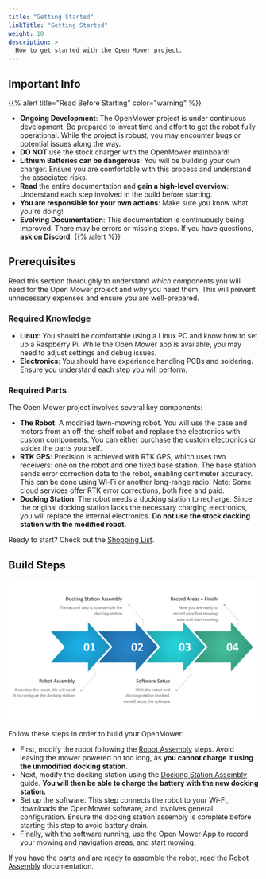 ```yaml
---
title: "Getting Started"
linkTitle: "Getting Started"
weight: 10
description: >
  How to get started with the Open Mower project.
---
```


## Important Info

{{% alert title="Read Before Starting" color="warning" %}}
- **Ongoing Development**: The OpenMower project is under continuous development. Be prepared to invest time and effort to get the robot fully operational. While the project is robust, you may encounter bugs or potential issues along the way.
- **DO NOT** use the stock charger with the OpenMower mainboard!
- **Lithium Batteries can be dangerous:** You will be building your own charger. Ensure you are comfortable with this process and understand the associated risks.
- **Read** the entire documentation and **gain a high-level overview**: Understand each step involved in the build before starting.
- **You are responsible for your own actions**: Make sure you know what you're doing!
- **Evolving Documentation**: This documentation is continuously being improved. There may be errors or missing steps. If you have questions, **ask on Discord**.
  {{% /alert %}}


## Prerequisites

Read this section thoroughly to understand _which_ components you will need for the Open Mower project and _why_ you need them. This will prevent unnecessary expenses and ensure you are well-prepared.


### Required Knowledge

- **Linux**: You should be comfortable using a Linux PC and know how to set up a Raspberry Pi. While the Open Mower app is available, you may need to adjust settings and debug issues.
- **Electronics**: You should have experience handling PCBs and soldering. Ensure you understand each step you will perform.


### Required Parts

The Open Mower project involves several key components:
- **The Robot**: A modified lawn-mowing robot. You will use the case and motors from an off-the-shelf robot and replace the electronics with custom components. You can either purchase the custom electronics or solder the parts yourself.
- **RTK GPS**: Precision is achieved with RTK GPS, which uses two receivers: one on the robot and one fixed base station. The base station sends error correction data to the robot, enabling centimeter accuracy. This can be done using Wi-Fi or another long-range radio. Note: Some cloud services offer RTK error corrections, both free and paid.
- **Docking Station**: The robot needs a docking station to recharge. Since the original docking station lacks the necessary charging electronics, you will replace the internal electronics. **Do not use the stock docking station with the modified robot.**

Ready to start? Check out the [Shopping List](/docs/knowledge-base/shopping-list).


## Build Steps

![Open Mower Build Overview](flow_chart.jpg)

Follow these steps in order to build your OpenMower:
- First, modify the robot following the [Robot Assembly](/docs/robot-assembly) steps. Avoid leaving the mower powered on too long, as **you cannot charge it using the unmodified docking station**.
- Next, modify the docking station using the [Docking Station Assembly](/docs/docking-station-assembly) guide. **You will then be able to charge the battery with the new docking station.**
- Set up the software. This step connects the robot to your Wi-Fi, downloads the OpenMower software, and involves general configuration. Ensure the docking station assembly is complete before starting this step to avoid battery drain.
- Finally, with the software running, use the Open Mower App to record your mowing and navigation areas, and start mowing.

If you have the parts and are ready to assemble the robot, read the [Robot Assembly](/docs/robot-assembly) documentation.
